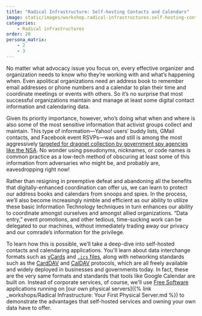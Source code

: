```yaml
---
title: "Radical Infrastructure: Self-hosting Contacts and Calendars"
image: static/images/workshop.radical-infrastructures.self-hosting-contacts-and-calendars.square.png
categories:
    - Radical infrastructures
order: 20
persona_matrix:
    - 2
    - 3
---
```


No matter what advocacy issue you focus on, every effective organizer and organization needs to know who they&rsquo;re working with and what&rsquo;s happening when. Even apolitical organizations need an address book to remember email addresses or phone numbers and a calendar to plan their time and coordinate meetings or events with others. So it&rsquo;s no surprise that most successful organizations maintain and manage at least some digital contact information and calendaring data.

Given its priority importance, however, who&rsquo;s doing what when and where is also some of the most sensitive information that activist groups collect and maintain. This type of information&mdash;Yahoo! users&rsquo; buddy lists, GMail contacts, and Facebook event RSVPs&mdash;was and still is among the most aggressively [targeted for dragnet collection by government spy agencies like the NSA](https://www.washingtonpost.com/world/national-security/nsa-collects-millions-of-e-mail-address-books-globally/2013/10/14/8e58b5be-34f9-11e3-80c6-7e6dd8d22d8f_story.html). No wonder using pseudonyms, nicknames, or code names is common practice as a low-tech method of obscuring at least some of this information from adversaries who might be, and probably are, eavesdropping right now!

Rather than resigning in preemptive defeat and abandoning all the benefits that digitally-enhanced coordination can offer us, we can learn to protect our address books and calendars from snoops and spies. In the process, we&rsquo;ll also become increasingly nimble and efficient as our ability to utilize these basic Information Technology techniques in turn enhances our ability to coordinate amongst ourselves and amongst allied organizations. &ldquo;Data entry,&rdquo; event promotions, and other tedious, time-sucking work can be delegated to our machines, without immediately trading away our privacy and our comrade&rsquo;s information for the privilege.

To learn how this is possible, we&rsquo;ll take a deep-dive into self-hosted contacts and calendaring applications. You'll learn about data interchange formats such as [vCards](https://en.wikipedia.org/wiki/VCard) and [`.ics` files](https://en.wikipedia.org/wiki/ICalendar), along with networking standards such as the [CardDAV](https://en.wikipedia.org/wiki/CardDAV) and [CalDAV](https://en.wikipedia.org/wiki/CalDAV) protocols, which are all freely available and widely deployed in businesses and governments today. In fact, these are the very same formats and standards that tools like Google Calendar are built on. Instead of corporate services, of course, we'll use [Free Software](https://www.gnu.org/philosophy/free-sw.html) applications running on [our own physical servers]({% link _workshops/Radical Infrastructure: Your First Physical Server.md %}) to demonstrate the advantages that self-hosted services and owning your own data have to offer.
